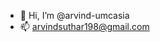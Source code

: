 - 👋 Hi, I’m @arvind-umcasia
- 📫 arvindsuthar198@gmail.com

<!---
arvind-umcasia/arvind-umcasia is a ✨ special ✨ repository because its `README.md` (this file) appears on your GitHub profile.
You can click the Preview link to take a look at your changes.
--->
